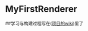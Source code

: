 # MyFirstRenderer
##学习与构建过程写在([项目的wiki]([https://github.com/peterncy1999/MyFirstRenderer.wiki.git](https://github.com/peterncy1999/MyFirstRenderer/wiki)))里了
